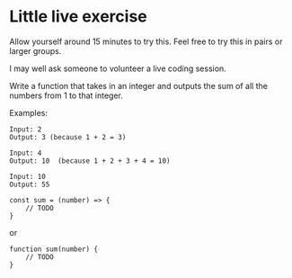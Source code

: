 # Little live exercise

Allow yourself around 15 minutes to try this. Feel free to try this in pairs or larger groups.

I may well ask someone to volunteer a live coding session.

Write a function that takes in an integer and outputs the sum of all the numbers from 1 to that integer.

Examples:
```
Input: 2
Output: 3 (because 1 + 2 = 3)

Input: 4
Output: 10  (because 1 + 2 + 3 + 4 = 10)

Input: 10
Output: 55
```

```
const sum = (number) => {
    // TODO
}
```

or

```
function sum(number) {
    // TODO
}
```